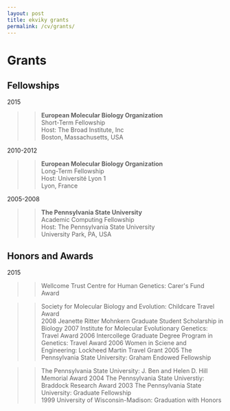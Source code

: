 ```yaml
---
layout: post
title: ekviky grants 
permalink: /cv/grants/
---
```

# Grants

## Fellowships
2015  
>>**European Molecular Biology Organization**  
>>Short-Term Fellowship  
>>Host: The Broad Institute, Inc  
>>Boston, Massachusetts, USA  

2010-2012  
>>**European Molecular Biology Organization**  
>>Long-Term Fellowship  
>>Host: Université Lyon 1  
>>Lyon, France  

2005-2008  
>>**The Pennsylvania State University**  
>>Academic Computing Fellowship  
>>Host: The Pennsylvania State University  
>>University Park, PA, USA  
  
  
## Honors and Awards  
2015  
>>Wellcome Trust Centre for Human Genetics: Carer&#39;s Fund Award  

>>Society for Molecular Biology and Evolution: Childcare Travel Award	
2008
>>Jeanette Ritter Mohnkern Graduate Student Scholarship in Biology
2007
>>Institute for Molecular Evolutionary Genetics: Travel Award
2006
>>Intercollege Graduate Degree Program in Genetics: Travel Award
2006
>>Women in Sciene and Engineering: Lockheed Martin Travel Grant
2005 
>>The Pennsylvania State University: Graham Endowed Fellowship  

>>The Pennsylvania State University: J. Ben and Helen D. Hill Memorial Award
2004
>>The Pennsylvania State Universtiy: Braddock Research Award
2003
>>The Pennsylvania State University: Graduate Fellowship  
1999
>>University of Wisconsin-Madison: Graduation with Honors

